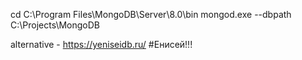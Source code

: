cd C:\Program Files\MongoDB\Server\8.0\bin
mongod.exe --dbpath C:\Projects\MongoDB

alternative - https://yeniseidb.ru/ #Енисей!!!